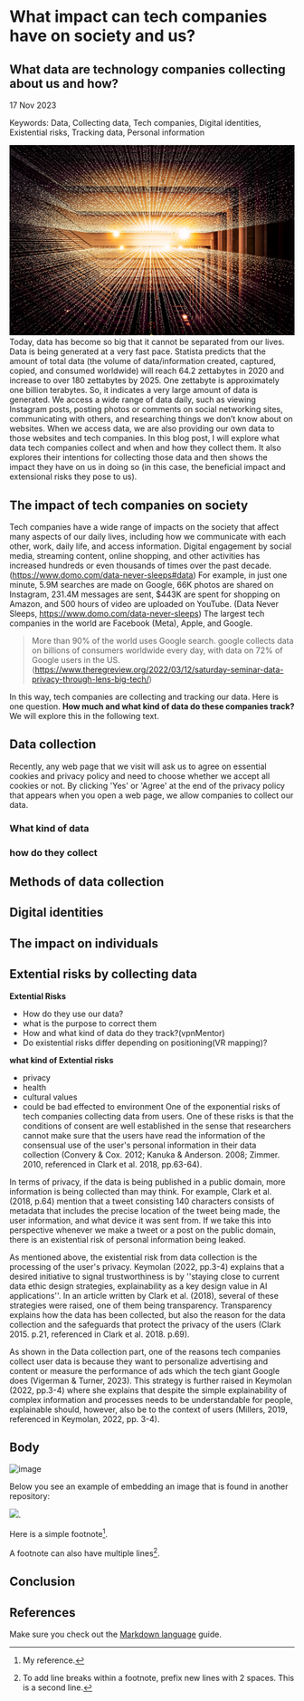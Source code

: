 # What impact can tech companies have on society and us?
## What data are technology companies collecting about us and how?
17 Nov 2023

Keywords: Data, Collecting data, Tech companies, Digital identities, Existential risks, Tracking data, Personal information


![image](https://github.com/2300260/CS220AU-DP/blob/main/assets/img/data%20tracking.jpg)
Today, data has become so big that it cannot be separated from our lives. Data is being generated at a very fast pace. Statista predicts that the amount of total data (the volume of data/information created, captured, copied, and consumed worldwide) will reach 64.2 zettabytes in 2020 and increase to over 180 zettabytes by 2025. One zettabyte is approximately one billion terabytes. So, it indicates a very large amount of data is generated. We access a wide range of data daily, such as viewing Instagram posts, posting photos or comments on social networking sites, communicating with others, and researching things we don’t know about on websites. When we access data, we are also providing our own data to those websites and tech companies. In this blog post, I will explore what data tech companies collect and when and how they collect them. It also explores their intentions for collecting those data and then shows the impact they have on us in doing so (in this case, the beneficial impact and extensional risks they pose to us).

## The impact of tech companies on society
Tech companies have a wide range of impacts on the society that affect many aspects of our daily lives, including how we communicate with each other, work, daily life, and access information. Digital engagement by social media, streaming content, online shopping, and other activities has increased hundreds or even thousands of times over the past decade. (https://www.domo.com/data-never-sleeps#data) For example, in just one minute, 5.9M searches are made on Google, 66K photos are shared on Instagram, 231.4M messages are sent, $443K are spent for shopping on Amazon, and 500 hours of video are uploaded on YouTube. (Data Never Sleeps, https://www.domo.com/data-never-sleeps) The largest tech companies in the world are Facebook (Meta), Apple, and Google.
>More than 90% of the world uses Google search. google collects data on billions of consumers worldwide every day, with data on 72% of Google users in the US. (https://www.theregreview.org/2022/03/12/saturday-seminar-data-privacy-through-lens-big-tech/)

In this way, tech companies are collecting and tracking our data. Here is one question. **How much and what kind of data do these companies track?** We will explore this in the following text.

## Data collection
Recently, any web page that we visit will ask us to agree on essential cookies and privacy policy and need to choose whether we accept all cookies or not. By clicking 'Yes' or 'Agree' at the end of the privacy policy that appears when you open a web page, we allow companies to collect our data.

### What kind of data

### how do they collect

## Methods of data collection

## Digital identities

## The impact on individuals




## Extential risks by collecting data
**Extential Risks**

- How do they use our data?
- what is the purpose to correct them
- How and what kind of data do they track?(vpnMentor)
- Do existential risks differ depending on positioning(VR mapping)?

**what kind of Extential risks**
- privacy
- health
- cultural values
- could be bad effected to environment
One of the exponential risks of tech companies collecting data from users. One of these risks is that the conditions of consent are well established in the sense that researchers cannot make sure that the users have read the information of the consensual use of the user's personal information in their data collection (Convery & Cox. 2012; Kanuka & Anderson. 2008; Zimmer. 2010, referenced in Clark et al. 2018, pp.63-64).

In terms of privacy, if the data is being published in a public domain, more information is being collected than may think. For example, Clark et al. (2018, p.64) mention that a tweet consisting 140 characters consists of metadata that includes the precise location of the tweet being made, the user information, and what device it was sent from. If we take this into perspective whenever we make a tweet or a post on the public domain, there is an existential risk of personal information being leaked.

As mentioned above, the existential risk from data collection is the processing of the user's privacy. Keymolan (2022, pp.3-4) explains that a desired initiative to signal trustworthiness is by ''staying close to current data ethic design strategies, explainability as a key design value in AI applications''. In an article written by Clark et al. (2018), several of these strategies were raised, one of them being transparency. Transparency explains how the data has been collected, but also the reason for the data collection and the safeguards that protect the privacy of the users (Clark 2015. p.21, referenced in Clark et al. 2018. p.69). 

As shown in the Data collection part, one of the reasons tech companies collect user data is because they want to personalize advertising and content or measure the performance of ads which the tech giant Google does (Vigerman & Turner, 2023). This strategy is further raised in Keymolan (2022, pp.3-4) where she explains that despite the simple explainability of complex information and processes needs to be understandable for people, explainable should, however, also be to the context of users (Millers, 2019, referenced in Keymolan, 2022, pp. 3-4).





## Body


![image](https://github.com/2300260/CS220AU-DP/blob/main/assets/img/this%20is%20my%20best%20photo.jpg)

Below you see an example of embedding an image that is found in another repository:

![](https://khofstadter.com/assets/img/2005-04-01-khofstadter-painting-chien.jpg). 

Here is a simple footnote[^1].

A footnote can also have multiple lines[^2].

## Conclusion



## References
Make sure you check out the [Markdown language](https://guides.github.com/features/mastering-markdown/) guide. 



[^1]: My reference.
[^2]: To add line breaks within a footnote, prefix new lines with 2 spaces.
  This is a second line.


